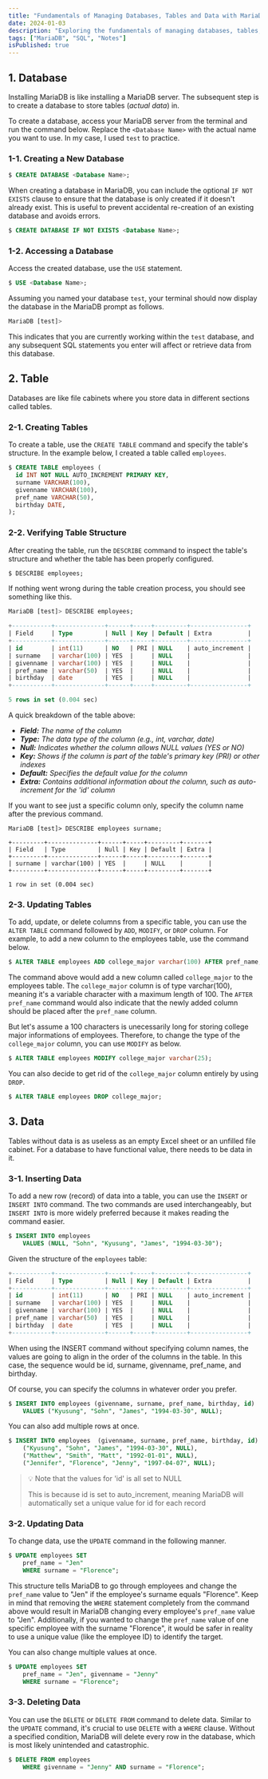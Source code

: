 ```yaml
---
title: "Fundamentals of Managing Databases, Tables and Data with MariaDB"
date: 2024-01-03
description: "Exploring the fundamentals of managing databases, tables, and data with MariaDB. Based on findings from the book 'Getter Started with MariaDB' by Daniel Bartholomew."
tags: ["MariaDB", "SQL", "Notes"]
isPublished: true
---
```


## 1. Database

Installing MariaDB is like installing a MariaDB server. The subsequent step is to create a database to store tables (_actual data_) in.

To create a database, access your MariaDB server from the terminal and run the command below. Replace the `<Database Name>` with the actual name you want to use. In my case, I used `test` to practice.

### 1-1. Creating a New Database

```sql
$ CREATE DATABASE <Database Name>;
```

When creating a database in MariaDB, you can include the optional `IF NOT EXISTS` clause to ensure that the database is only created if it doesn't already exist. This is useful to prevent accidental re-creation of an existing database and avoids errors.

```sql
$ CREATE DATABASE IF NOT EXISTS <Database Name>;
```

### 1-2. Accessing a Database

Access the created database, use the `USE` statement.

```sql
$ USE <Database Name>;
```

Assuming you named your database `test`, your terminal should now display the database in the MariaDB prompt as follows.

```sql
MariaDB [test]>
```

This indicates that you are currently working within the `test` database, and any subsequent SQL statements you enter will affect or retrieve data from this database.

## 2. Table

Databases are like file cabinets where you store data in different sections called tables.

### 2-1. Creating Tables

To create a table, use the `CREATE TABLE` command and specify the table's structure. In the example below, I created a table called `employees`.

```sql
$ CREATE TABLE employees (
  id INT NOT NULL AUTO_INCREMENT PRIMARY KEY,
  surname VARCHAR(100),
  givenname VARCHAR(100),
  pref_name VARCHAR(50),
  birthday DATE,
);
```

### 2-2. Verifying Table Structure

After creating the table, run the `DESCRIBE` command to inspect the table's structure and whether the table has been properly configured.

```sql
$ DESCRIBE employees;
```

If nothing went wrong during the table creation process, you should see something like this.

```sql
MariaDB [test]> DESCRIBE employees;

+-----------+--------------+------+-----+---------+----------------+
| Field     | Type         | Null | Key | Default | Extra          |
+-----------+--------------+------+-----+---------+----------------+
| id        | int(11)      | NO   | PRI | NULL    | auto_increment |
| surname   | varchar(100) | YES  |     | NULL    |                |
| givenname | varchar(100) | YES  |     | NULL    |                |
| pref_name | varchar(50)  | YES  |     | NULL    |                |
| birthday  | date         | YES  |     | NULL    |                |
+-----------+--------------+------+-----+---------+----------------+

5 rows in set (0.004 sec)
```

A quick breakdown of the table above:

- _**Field:** The name of the column_
- _**Type:** The data type of the column (e.g., int, varchar, date)_
- _**Null:** Indicates whether the column allows NULL values (YES or NO)_
- _**Key:** Shows if the column is part of the table's primary key (PRI) or other indexes_
- _**Default:** Specifies the default value for the column_
- _**Extra:** Contains additional information about the column, such as auto-increment for the 'id' column_

If you want to see just a specific column only, specify the column name after the previous command.

```
MariaDB [test]> DESCRIBE employees surname;

+---------+--------------+------+-----+---------+-------+
| Field   | Type         | Null | Key | Default | Extra |
+---------+--------------+------+-----+---------+-------+
| surname | varchar(100) | YES  |     | NULL    |       |
+---------+--------------+------+-----+---------+-------+

1 row in set (0.004 sec)
```

### 2-3. Updating Tables

To add, update, or delete columns from a specific table, you can use the `ALTER TABLE` command followed by `ADD`, `MODIFY`, or `DROP` column. For example, to add a new column to the employees table, use the command below.

```sql
$ ALTER TABLE employees ADD college_major varchar(100) AFTER pref_name;
```

The command above would add a new column called `college_major` to the employees table. The `college_major` column is of type varchar(100), meaning it's a variable character with a maximum length of 100. The `AFTER pref_name` command would also indicate that the newly added column should be placed after the `pref_name` column.

But let's assume a 100 characters is unecessarily long for storing college major informations of employees. Therefore, to change the type of the `college_major` column, you can use `MODIFY` as below.

```sql
$ ALTER TABLE employees MODIFY college_major varchar(25);
```

You can also decide to get rid of the `college_major` column entirely by using `DROP`.

```sql
$ ALTER TABLE employees DROP college_major;
```

## 3. Data

Tables without data is as useless as an empty Excel sheet or an unfilled file cabinet. For a database to have functional value, there needs to be data in it.

### 3-1. Inserting Data

To add a new row (record) of data into a table, you can use the `INSERT` or `INSERT INTO` command. The two commands are used interchangeably, but `INSERT INTO` is more widely preferred because it makes reading the command easier.

```sql
$ INSERT INTO employees
    VALUES (NULL, "Sohn", "Kyusung", "James", "1994-03-30");
```

Given the structure of the `employees` table:

```sql
+-----------+--------------+------+-----+---------+----------------+
| Field     | Type         | Null | Key | Default | Extra          |
+-----------+--------------+------+-----+---------+----------------+
| id        | int(11)      | NO   | PRI | NULL    | auto_increment |
| surname   | varchar(100) | YES  |     | NULL    |                |
| givenname | varchar(100) | YES  |     | NULL    |                |
| pref_name | varchar(50)  | YES  |     | NULL    |                |
| birthday  | date         | YES  |     | NULL    |                |
+-----------+--------------+------+-----+---------+----------------+
```

When using the INSERT command without specifying column names, the values are going to align in the order of the columns in the table. In this case, the sequence would be id, surname, givenname, pref_name, and birthday.

Of course, you can specify the columns in whatever order you prefer.

```sql
$ INSERT INTO employees (givenname, surname, pref_name, birthday, id)
    VALUES ("Kyusung", "Sohn", "James", "1994-03-30", NULL);
```

You can also add multiple rows at once.

```sql
$ INSERT INTO employees  (givenname, surname, pref_name, birthday, id) VALUES
    ("Kyusung", "Sohn", "James", "1994-03-30", NULL),
    ("Matthew", "Smith", "Matt", "1992-01-01", NULL),
    ("Jennifer", "Florence", "Jenny", "1997-04-07", NULL);
```

> 💡 Note that the values for 'id' is all set to NULL
>
> This is because id is set to auto_increment, meaning MariaDB will automatically set a unique value for id for each record

### 3-2. Updating Data

To change data, use the `UPDATE` command in the following manner.

```sql
$ UPDATE employees SET
    pref_name = "Jen"
    WHERE surname = "Florence";
```

This structure tells MariaDB to go through employees and change the `pref_name` value to "Jen" if the employee's surname equals "Florence". Keep in mind that removing the `WHERE` statement completely from the command above would result in MariaDB changing every employee's `pref_name` value to "Jen". Additionally, if you wanted to change the `pref_name` value of one specific employee with the surname "Florence", it would be safer in reality to use a unique value (like the employee ID) to identify the target.

You can also change multiple values at once.

```sql
$ UPDATE employees SET
    pref_name = "Jen", givenname = "Jenny"
    WHERE surname = "Florence";
```

### 3-3. Deleting Data

You can use the `DELETE` or `DELETE FROM` command to delete data. Similar to the `UPDATE` command, it's crucial to use `DELETE` with a `WHERE` clause. Without a specified condition, MariaDB will delete every row in the database, which is most likely unintended and catastrophic.

```sql
$ DELETE FROM employees
    WHERE givenname = "Jenny" AND surname = "Florence";
```
